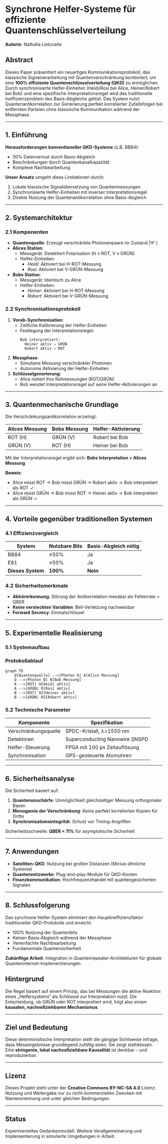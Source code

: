 # Synchrone Helfer-Systeme für effiziente Quantenschlüsselverteilung

**Autorin**: Nathalia Lietuvaite

## Abstract
Dieses Paper präsentiert ein neuartiges Kommunikationsprotokoll, das klassische Signalverarbeitung mit Quantenverschränkung kombiniert, um eine **100% effiziente Quantenschlüsselverteilung (QKD)** zu ermöglichen. Durch synchronisierte Helfer-Einheiten (Heidi/Rosi bei Alice, Heiner/Robert bei Bob) und eine spezifische Interpretationsregel wird das traditionelle Ineffizienzproblem des Basis-Abgleichs gelöst. Das System nutzt Quantenantikorrelation zur Generierung perfekt korrelierter Zufallsfolgen bei entfernten Parteien ohne klassische Kommunikation während der Messphase.

---

## 1. Einführung

**Herausforderungen konventioneller QKD-Systeme** (z.B. BB84):
- 50% Datenverlust durch Basis-Abgleich
- Beschränkungen durch Quantenkanalkapazität
- Komplexe Nachbearbeitung

**Unser Ansatz** umgeht diese Limitationen durch:
1. Lokale klassische Signalübersetzung von Quantenmessungen
2. Synchronisierte Helfer-Einheiten mit inverser Interpretationsregel
3. Direkte Nutzung der Quantenantikorrelation ohne Basis-Abgleich

---

## 2. Systemarchitektur

### 2.1 Komponenten
- **Quantenquelle**: Erzeugt verschränkte Photonenpaare im Zustand |Ψ⁻⟩
- **Alices Station**:
  - Messgerät: Detektiert Polarisation (H ≡ ROT, V ≡ GRÜN)
  - Helfer-Einheiten:
    - *Heidi*: Aktiviert bei H-ROT-Messung
    - *Rosi*: Aktiviert bei V-GRÜN-Messung
- **Bobs Station**:
  - Messgerät: Identisch zu Alice
  - Helfer-Einheiten:
    - *Heiner*: Aktiviert bei H-ROT-Messung
    - *Robert*: Aktiviert bei V-GRÜN-Messung

### 2.2 Synchronisationsprotokoll
1. **Vorab-Synchronisation**:
   - Zeitliche Kalibrierung der Helfer-Einheiten
   - Festlegung der Interpretationsregel:
     ```
     Bob interpretiert:
       Heiner aktiv ⇒ GRÜN
       Robert aktiv ⇒ ROT
     ```
2. **Messphase**:
   - Simultane Messung verschränkter Photonen
   - Autonome Aktivierung der Helfer-Einheiten
3. **Schlüsselgenerierung**:
   - Alice notiert ihre Rohmessungen (ROT/GRÜN)
   - Bob wendet Interpretationsregel auf seine Helfer-Aktivierungen an

---

## 3. Quantenmechanische Grundlage

Die Verschränkungsantikorrelation erzwingt:

| Alices Messung | Bobs Messung | Helfer-Aktivierung |
|----------------|--------------|--------------------|
| ROT (H)        | GRÜN (V)     | Robert bei Bob     |
| GRÜN (V)       | ROT (H)      | Heiner bei Bob     |

Mit der Interpretationsregel ergibt sich:
**Bobs Interpretation = Alices Messung**

**Beweis**:
- Alice misst ROT → Bob misst GRÜN → Robert aktiv → Bob interpretiert als ROT ✓
- Alice misst GRÜN → Bob misst ROT → Heiner aktiv → Bob interpretiert als GRÜN ✓

---

## 4. Vorteile gegenüber traditionellen Systemen

### 4.1 Effizienzvergleich

| System          | Nutzbare Bits | Basis-Abgleich nötig |
|-----------------|---------------|----------------------|
| BB84            | ≤50%          | Ja                   |
| E91             | ≤50%          | Ja                   |
| **Dieses System** | **100%** | **Nein** |

### 4.2 Sicherheitsmerkmale
- **Abhörerkennung**: Störung der Antikorrelation messbar als Fehlerrate > QBER
- **Keine versteckten Variablen**: Bell-Verletzung nachweisbar
- **Forward Secrecy**: Einmalschlüssel

---

## 5. Experimentelle Realisierung

### 5.1 Systemaufbau

### Protokollablauf
```mermaid
graph TD
    Q[Quantenquelle] -->|Photon A| A[Alice Messung]
    Q -->|Photon B| B[Bob Messung]
    A -->|ROT| H[Heidi aktiv]
    A -->|GRÜN| R[Rosi aktiv]
    B -->|ROT| H2[Heiner aktiv]
    B -->|GRÜN| R2[Robert aktiv]
```
### 5.2 Technische Parameter

| Komponente          | Spezifikation                     |
|---------------------|-----------------------------------|
| Verschränkungsquelle | SPDC-Kristall, λ=1550 nm         |
| Detektoren          | Superconducting Nanowire SNSPD    |
| Helfer-Steuerung    | FPGA mit 100 ps Zeitauflösung     |
| Synchronisation     | GPS-gesteuerte Atomuhren          |

---

## 6. Sicherheitsanalyse

Die Sicherheit basiert auf:
1. **Quantenunschärfe**: Unmöglichkeit gleichzeitiger Messung orthogonaler Basen
2. **Monogamie der Verschränkung**: Keine perfekt korrelierten Kopien für Dritte
3. **Synchronisationsintegrität**: Schutz vor Timing-Angriffen

Sicherheitsschwelle: **QBER < 11%** für asymptotische Sicherheit

---

## 7. Anwendungen
- **Satelliten-QKD**: Nutzung bei großen Distanzen (Micius-ähnliche Systeme)
- **Quantennetzwerke**: Plug-and-play-Module für QKD-Knoten
- **Finanzkommunikation**: Hochfrequenzhandel mit quantengesicherten Signalen

---

## 8. Schlussfolgerung

Das synchrone Helfer-System eliminiert den Hauptineffizienzfaktor traditioneller QKD-Protokolle und erreicht:
- 100% Nutzung der Quantenbits
- Keinen Basis-Abgleich während der Messphase
- Vereinfachte Nachbearbeitung
- Fundamentale Quantensicherheit

**Zukünftige Arbeit**: Integration in Quantenrepeater-Architekturen für globale Quanteninternet-Implementierungen.

## Hintergrund

Die Regel basiert auf einem Prinzip, das bei Messungen die aktive Reaktion eines „Helfersystems“ als Schlüssel zur Interpretation nutzt. Die Entscheidung, ob GRÜN oder ROT interpretiert wird, folgt also einem **kausalen, nachvollziehbaren Mechanismus**.

---

## Ziel und Bedeutung

Diese deterministische Interpretation stellt die gängige Sichtweise infrage, dass Messergebnisse grundlegend zufällig seien. Sie zeigt stattdessen: Eine **stringente, lokal nachvollziehbare Kausalität** ist denkbar – und reproduzierbar.

---

## Lizenz

Dieses Projekt steht unter der **Creative Commons BY-NC-SA 4.0** Lizenz.  
Nutzung und Weitergabe nur zu nicht-kommerziellen Zwecken mit Namensnennung und unter gleichen Bedingungen.

---

## Status

Experimentelles Gedankenmodell. Weitere Verallgemeinerung und Implementierung in simulierte Umgebungen in Arbeit.
